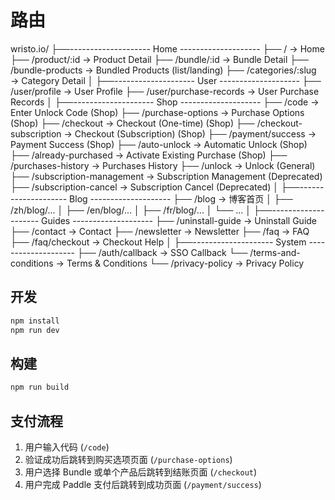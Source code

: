 # 路由

wristo.io/
├──-------------------- Home --------------------
├── /                          → Home
├── /product/:id               → Product Detail
├── /bundle/:id                → Bundle Detail
├── /bundle-products           → Bundled Products (list/landing)
├── /categories/:slug          → Category Detail
│
├──-------------------- User --------------------
├── /user/profile              → User Profile
├── /user/purchase-records     → User Purchase Records
│
├──-------------------- Shop --------------------
├── /code                      → Enter Unlock Code (Shop)
├── /purchase-options          → Purchase Options (Shop)
├── /checkout                  → Checkout (One-time) (Shop)
├── /checkout-subscription     → Checkout (Subscription) (Shop)
├── /payment/success           → Payment Success (Shop)
├── /auto-unlock               → Automatic Unlock (Shop)
├── /already-purchased         → Activate Existing Purchase (Shop)
├── /purchases-history         → Purchases History
├── /unlock                    → Unlock (General)
├── /subscription-management   → Subscription Management (Deprecated)
├── /subscription-cancel       → Subscription Cancel (Deprecated)
│
├──-------------------- Blog --------------------
├── /blog    → 博客首页
│    ├── /zh/blog/...
│    ├── /en/blog/...
│    ├── /fr/blog/...
│    └── ...
│
├──-------------------- Guides --------------------
├── /uninstall-guide           → Uninstall Guide
├── /contact                   → Contact
├── /newsletter                → Newsletter
├── /faq                       → FAQ
├── /faq/checkout              → Checkout Help
│
├──-------------------- System --------------------
├── /auth/callback             → SSO Callback
└── /terms-and-conditions      → Terms & Conditions
└── /privacy-policy            → Privacy Policy

## 开发

```bash
npm install
npm run dev
```

## 构建

```bash
npm run build
```

## 支付流程

1. 用户输入代码 (`/code`)
2. 验证成功后跳转到购买选项页面 (`/purchase-options`)
3. 用户选择 Bundle 或单个产品后跳转到结账页面 (`/checkout`)
4. 用户完成 Paddle 支付后跳转到成功页面 (`/payment/success`)

